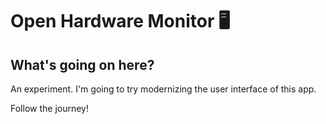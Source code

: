 # Open Hardware Monitor 🖥️

## What's going on here?
An experiment. I'm going to try modernizing the user interface of this app.

Follow the journey!
